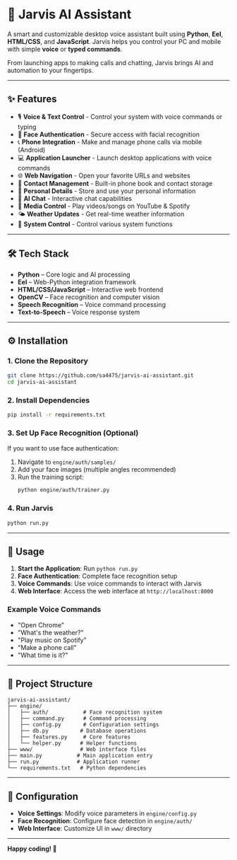 # 🤖 Jarvis AI Assistant

A smart and customizable desktop voice assistant built using **Python**, **Eel**, **HTML/CSS**, and **JavaScript**. Jarvis helps you control your PC and mobile with simple **voice** or **typed commands**.

From launching apps to making calls and chatting, Jarvis brings AI and automation to your fingertips.

---

## ✨ Features

- 🎙️ **Voice & Text Control** - Control your system with voice commands or typing
- 🔐 **Face Authentication** - Secure access with facial recognition
- 📞 **Phone Integration** - Make and manage phone calls via mobile (Android)
- 💻 **Application Launcher** - Launch desktop applications with voice commands
- 🌐 **Web Navigation** - Open your favorite URLs and websites
- 📔 **Contact Management** - Built-in phone book and contact storage
- 🙋 **Personal Details** - Store and use your personal information
- 🤖 **AI Chat** - Interactive chat capabilities
- 🎵 **Media Control** - Play videos/songs on YouTube & Spotify
- 🌤️ **Weather Updates** - Get real-time weather information
- 🎯 **System Control** - Control various system functions

---

## 🛠️ Tech Stack

- **Python** – Core logic and AI processing
- **Eel** – Web-Python integration framework
- **HTML/CSS/JavaScript** – Interactive web frontend
- **OpenCV** – Face recognition and computer vision
- **Speech Recognition** – Voice command processing
- **Text-to-Speech** – Voice response system

---

## ⚙️ Installation

### 1. Clone the Repository

```bash
git clone https://github.com/sa4475/jarvis-ai-assistant.git
cd jarvis-ai-assistant
```

### 2. Install Dependencies

```bash
pip install -r requirements.txt
```

### 3. Set Up Face Recognition (Optional)

If you want to use face authentication:

1. Navigate to `engine/auth/samples/`
2. Add your face images (multiple angles recommended)
3. Run the training script:
   ```bash
   python engine/auth/trainer.py
   ```

### 4. Run Jarvis

```bash
python run.py
```

---

## 🚀 Usage

1. **Start the Application**: Run `python run.py`
2. **Face Authentication**: Complete face recognition setup
3. **Voice Commands**: Use voice commands to interact with Jarvis
4. **Web Interface**: Access the web interface at `http://localhost:8000`

### Example Voice Commands

- "Open Chrome"
- "What's the weather?"
- "Play music on Spotify"
- "Make a phone call"
- "What time is it?"

---

## 📁 Project Structure

```
jarvis-ai-assistant/
├── engine/
│   ├── auth/           # Face recognition system
│   ├── command.py      # Command processing
│   ├── config.py       # Configuration settings
│   ├── db.py          # Database operations
│   ├── features.py     # Core features
│   └── helper.py      # Helper functions
├── www/               # Web interface files
├── main.py           # Main application entry
├── run.py            # Application runner
└── requirements.txt   # Python dependencies
```

---

## 🔧 Configuration

- **Voice Settings**: Modify voice parameters in `engine/config.py`
- **Face Recognition**: Configure face detection in `engine/auth/`
- **Web Interface**: Customize UI in `www/` directory

---

**Happy coding! 🚀**
